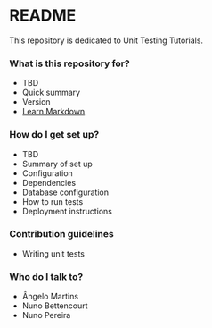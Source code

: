 # README #

This repository is dedicated to Unit Testing Tutorials.

### What is this repository for? ###

* TBD
* Quick summary
* Version
* [Learn Markdown](https://bitbucket.org/tutorials/markdowndemo)

### How do I get set up? ###

* TBD 
* Summary of set up
* Configuration
* Dependencies
* Database configuration
* How to run tests
* Deployment instructions

### Contribution guidelines ###

* Writing unit tests

### Who do I talk to? ###

* Ângelo Martins
* Nuno Bettencourt
* Nuno Pereira